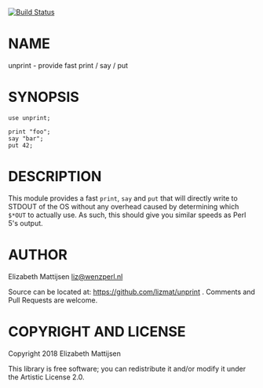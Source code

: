 [![Build Status](https://travis-ci.org/lizmat/unprint.svg?branch=master)](https://travis-ci.org/lizmat/unprint)

NAME
====

unprint - provide fast print / say / put

SYNOPSIS
========

    use unprint;

    print "foo";
    say "bar";
    put 42;

DESCRIPTION
===========

This module provides a fast `print`, `say` and `put` that will directly write to STDOUT of the OS without any overhead caused by determining which `$*OUT` to actually use. As such, this should give you similar speeds as Perl 5's output.

AUTHOR
======

Elizabeth Mattijsen <liz@wenzperl.nl>

Source can be located at: https://github.com/lizmat/unprint . Comments and Pull Requests are welcome.

COPYRIGHT AND LICENSE
=====================

Copyright 2018 Elizabeth Mattijsen

This library is free software; you can redistribute it and/or modify it under the Artistic License 2.0.

